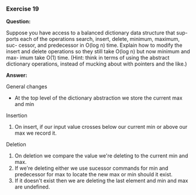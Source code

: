 ### Exercise 19

**Question:** 

Suppose you have access to a balanced dictionary data structure that sup-
ports each of the operations search, insert, delete, minimum, maximum, suc-
cessor, and predecessor in O(log n) time. Explain how to modify the insert
and delete operations so they still take O(log n) but now minimum and max-
imum take O(1) time. (Hint: think in terms of using the abstract dictionary
operations, instead of mucking about with pointers and the like.)

**Answer:** 

General changes
- At the top level of the dictionary abstraction we store the current max and min

Insertion
1. On insert, if our input value crosses below our current min or above our max we record it.

Deletion 
1. On deletion we compare the value we're deleting to the current min and max. 
2. If we're deleting either we use sucessor commands for min and predecessor for max to locate the new max or min should it exist.
3. If it doesn't exist then we are deleting the last element and min and max are undefined.
